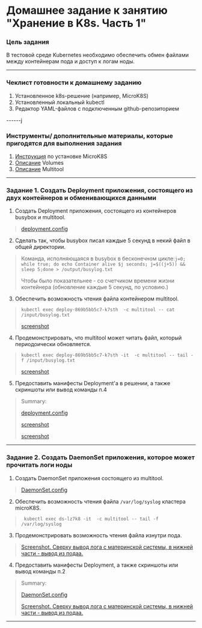 # Домашнее задание к занятию "Хранение в K8s. Часть 1"

### Цель задания

В тестовой среде Kubernetes необходимо обеспечить обмен файлами между контейнерам пода и доступ к логам ноды.

------

### Чеклист готовности к домашнему заданию

1. Установленное k8s-решение (например, MicroK8S)
2. Установленный локальный kubectl
3. Редактор YAML-файлов с подключенным github-репозиторием

------j

### Инструменты/ дополнительные материалы, которые пригодятся для выполнения задания

1. [Инструкция](https://microk8s.io/docs/getting-started) по установке MicroK8S
2. [Описание](https://kubernetes.io/docs/concepts/storage/volumes/) Volumes
3. [Описание](https://github.com/wbitt/Network-MultiTool) Multitool

------

### Задание 1. Создать Deployment приложения, состоящего из двух контейнеров и обменивающихся данными

1. Создать Deployment приложения, состоящего из контейнеров busybox и multitool.
> [deployment.config](config/2-1-1-deploy.yaml)
>
2. Сделать так, чтобы busybox писал каждые 5 секунд в некий файл в общей директории.
> Команда, исполняющаяся в busybox в бесконечном цикле:`j=0; while true; do echo Container alive $j seconds; j=$((j+5)) && sleep 5;done > /output/busylog.txt`
>
> Чтобы было показательнее - со счетчиком времени жизни контейнера (обновление каждые 5 секунд, по условию.)
3. Обеспечить возможность чтения файла контейнером multitool.
> `kubectl exec deploy-869b5bb5c7-k7sth  -c multitool -- cat /input/busylog.txt`
>
> [screenshot](src/2-1-1-3.png)
4. Продемонстрировать, что multitool может читать файл, который периодоически обновляется.
> `kubectl exec deploy-869b5bb5c7-k7sth -it  -c multitool -- tail -f /input/busylog.txt`
>
> [screenshot](src/2-1-1-4.png)
5. Предоставить манифесты Deployment'а в решении, а также скриншоты или вывод команды п.4
> Summary:
> 
>[deployment.config](config/2-1-1-deploy.yaml)
> 
> [screenshot](src/2-1-1-3.png)
> 
> [screenshot](src/2-1-1-4.png)
------

### Задание 2. Создать DaemonSet приложения, которое может прочитать логи ноды

1. Создать DaemonSet приложения состоящего из multitool.
> [DaemonSet.config](config/2-1-2-ds.yaml)

2. Обеспечить возможность чтения файла `/var/log/syslog` кластера microK8S.
> ` kubectl exec ds-lz7k8 -it  -c multitool -- tail -f /var/log/syslog`
3. Продемонстрировать возможность чтения файла изнутри пода.
> [Screenshot. Сверху вывод лога с материнской системы, в нижней части - вывод из подаа.](src/2-1-2-2.png)
4. Предоставить манифесты Deployment, а также скриншоты или вывод команды п.2
> Summary:
> 
> [DaemonSet.config](config/2-1-2-ds.yaml)
> 
> [Screenshot. Сверху вывод лога с материнской системы, в нижней части - вывод из подаа.](src/2-1-2-2.png)

------
